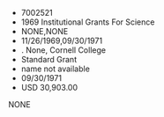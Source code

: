 * 7002521
* 1969 Institutional Grants For Science
* NONE,NONE
* 11/26/1969,09/30/1971
* . None, Cornell College
* Standard Grant
* name not available
* 09/30/1971
* USD 30,903.00

NONE